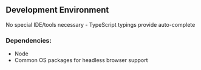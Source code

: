 ## Development Environment

No special IDE/tools necessary - TypeScript typings provide auto-complete

### Dependencies:

- Node
- Common OS packages for headless browser support
